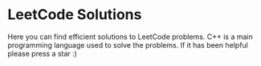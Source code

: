 # LeetCode Solutions
Here you can find efficient solutions to LeetCode problems. C++ is a main programming language used to solve the problems.
If it has been helpful please press a star :)
